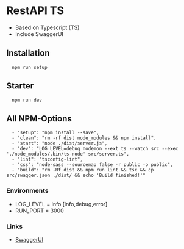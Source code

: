 # RestAPI TS

- Based on Typescript (TS)
- Include SwaggerUI

## Installation
```
  npm run setup
```

## Starter
```
  npm run dev
```
## All NPM-Options
```
  - "setup": "npm install --save",
  - "clean": "rm -rf dist node_modules && npm install",
  - "start": "node ./dist/server.js",
  - "dev": "LOG_LEVEL=debug nodemon --ext ts --watch src --exec './node_modules/.bin/ts-node' src/server.ts",
  - "lint": "tsconfig-lint",
  - "css": "node-sass --sourcemap false -r public -o public",
  - "build": "rm -Rf dist && npm run lint && tsc && cp src/swagger.json ./dist/ && echo 'Build finished!'"
```

### Environments
  - LOG_LEVEL = info [info,debug,error]
  - RUN_PORT = 3000

### Links
- [SwaggerUI](https://swagger.io/)
#
